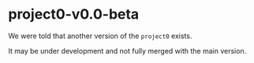 # project0-v0.0-beta

We were told that another version of the `project0` exists.

It may be under development and not fully merged with the main version.
